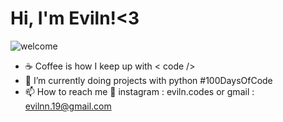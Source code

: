 # Hi, I'm Eviln!<3

![welcome](https://user-images.githubusercontent.com/89968212/183366385-ddbbd925-9272-4c61-9a47-1721dc2a0580.gif)

- ☕ Coffee is how I keep up with < code />
- 🌱 I’m currently doing projects with python #100DaysOfCode
- 📫 How to reach me 👀  instagram : eviln.codes or gmail : evilnn.19@gmail.com

<!---
Evi1n/Evi1n is a ✨ special ✨ repository because its `README.md` (this file) appears on your GitHub profile.
You can click the Preview link to take a look at your changes.
--->
